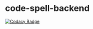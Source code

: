 # code-spell-backend
[![Codacy Badge](https://api.codacy.com/project/badge/Grade/ce0878db0bd64137b42f7d43e44a66d6)](https://app.codacy.com/gh/Code-Spell/code-spell-backend?utm_source=github.com&utm_medium=referral&utm_content=Code-Spell/code-spell-backend&utm_campaign=Badge_Grade_Settings)